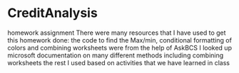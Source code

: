 # CreditAnalysis
homework assignment
There were many resources that I have used to get this homework done:
the code to find the Max/min, conditional formatting of colors and combining worksheets were from the help of AskBCS
I looked up microsoft documentation on many different methods including combining worksheets
the rest I used based on activities that we have learned in class
